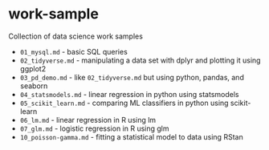 # work-sample
Collection of data science work samples

+ `01_mysql.md` - basic SQL queries
+ `02_tidyverse.md` - manipulating a data set with dplyr and plotting it using ggplot2
+ `03_pd_demo.md` - like `02_tidyverse.md` but using python, pandas, and seaborn
+ `04_statsmodels.md` - linear regression in python using statsmodels
+ `05_scikit_learn.md` - comparing ML classifiers in python using scikit-learn
+ `06_lm.md` - linear regression in R using lm
+ `07_glm.md` - logistic regression in R using glm
+ `10_poisson-gamma.md` - fitting a statistical model to data using RStan
